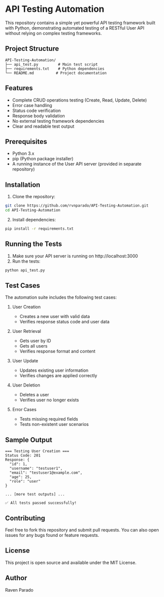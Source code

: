 # API Testing Automation

This repository contains a simple yet powerful API testing framework built with Python, demonstrating automated testing of a RESTful User API without relying on complex testing frameworks.

## Project Structure
```
API-Testing-Automation/
├── api_test.py         # Main test script
├── requirements.txt    # Python dependencies
└── README.md          # Project documentation
```

## Features

- Complete CRUD operations testing (Create, Read, Update, Delete)
- Error case handling
- Status code verification
- Response body validation
- No external testing framework dependencies
- Clear and readable test output

## Prerequisites

- Python 3.x
- pip (Python package installer)
- A running instance of the User API server (provided in separate repository)

## Installation

1. Clone the repository:
```bash
git clone https://github.com/rvnparado/API-Testing-Automation.git
cd API-Testing-Automation
```

2. Install dependencies:
```bash
pip install -r requirements.txt
```

## Running the Tests

1. Make sure your API server is running on http://localhost:3000
2. Run the tests:
```bash
python api_test.py
```

## Test Cases

The automation suite includes the following test cases:

1. User Creation
   - Creates a new user with valid data
   - Verifies response status code and user data

2. User Retrieval
   - Gets user by ID
   - Gets all users
   - Verifies response format and content

3. User Update
   - Updates existing user information
   - Verifies changes are applied correctly

4. User Deletion
   - Deletes a user
   - Verifies user no longer exists

5. Error Cases
   - Tests missing required fields
   - Tests non-existent user scenarios

## Sample Output

```
=== Testing User Creation ===
Status Code: 201
Response: {
  "id": 1,
  "username": "testuser1",
  "email": "testuser1@example.com",
  "age": 25,
  "role": "user"
}

... [more test outputs] ...

✅ All tests passed successfully!
```

## Contributing

Feel free to fork this repository and submit pull requests. You can also open issues for any bugs found or feature requests.

## License

This project is open source and available under the MIT License.

## Author

Raven Parado 